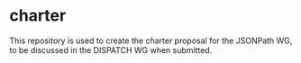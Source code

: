 # charter
This repository is used to create the charter proposal for the JSONPath WG, to be discussed in the DISPATCH WG when submitted.
